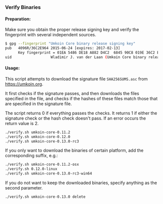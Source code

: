 ### Verify Binaries

#### Preparation:

Make sure you obtain the proper release signing key and verify the fingerprint with several independent sources.

```sh
$ gpg --fingerprint "Umkoin Core binary release signing key"
pub   4096R/36C2E964 2015-06-24 [expires: 2017-02-13]
      Key fingerprint = 01EA 5486 DE18 A882 D4C2  6845 90C8 019E 36C2 E964
uid                  Wladimir J. van der Laan (Umkoin Core binary release signing key) <laanwj@gmail.com>
```

#### Usage:

This script attempts to download the signature file `SHA256SUMS.asc` from https://umkoin.org.

It first checks if the signature passes, and then downloads the files specified in the file, and checks if the hashes of these files match those that are specified in the signature file.

The script returns 0 if everything passes the checks. It returns 1 if either the signature check or the hash check doesn't pass. If an error occurs the return value is 2.


```sh
./verify.sh umkoin-core-0.11.2
./verify.sh umkoin-core-0.12.0
./verify.sh umkoin-core-0.13.0-rc3
```

If you only want to download the binaries of certain platform, add the corresponding suffix, e.g.:

```sh
./verify.sh umkoin-core-0.11.2-osx
./verify.sh 0.12.0-linux
./verify.sh umkoin-core-0.13.0-rc3-win64
```

If you do not want to keep the downloaded binaries, specify anything as the second parameter.

```sh
./verify.sh umkoin-core-0.13.0 delete
```
